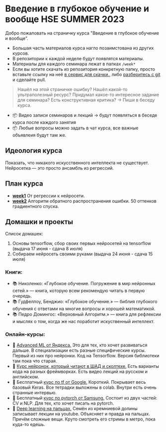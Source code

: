 # Введение в глубокое обучение и вообще HSE SUMMER 2023

Добро пожаловать на страничку курса "Введение в глубокое обучение и вообще". 

- Большая часть материалов курса нагло позаимстована из других курсов.
- В репозитории к каждой неделе будут появлятся материалы.
- Материалы для каждого семинара лежат в папках `/week*`
- Если вы хотите скачать из репозитория конкретную папку, просто вставьте ссылку на неё [в сервис для скачки.](https://minhaskamal.github.io/DownGit/#/home), либо [разберитесь с git](https://githowto.com/ru) и сделайте pull. 

> Нашёл на этой страничке ошибку? Нашёл какой-то ультраполезный ресурс? Придумал какое-то интересное задание для семинара? Есть конструктивная критика? -> Пиши в беседу курса. 

- 📦 Видео записи семинаров и лекций -> будут появляться в беседе курса после каждого занятия
- 📦 Любые вопросы можно задать в чат курса, все важные объявлеия будут там же.

## Идеология курса 

Показать, что никакого искусственного интеллекта не существует.
Нейросетка — это просто ансамбль из регрессий.


## План курса

- [__week1__](./week1) От регрессии к нейросети.
- [__week2__](./week2) Алгоритм обратного распространения ошибки. 50 оттенков градиентного спуска.



## Домашки и проекты

Список домашек: 

1. Основы tensorflow, сбор своих первых нейросетей на tensorflow (выдача 17 июня - сдача 8 июля)
2. Собираем нейросеть своими руками (выдача 24 июня - сдача 15 июля)

### Книги:

- 📚 Николенко: «Глубокое обучение. Погружение в мир нейронных сетей.» — книга, которую всем рекомендую читать в первую очередь.
- 📚 Гудфеллоу, Бенджио: «Глубокое обучение.» — библия глубокого обучения с ответами на многие вопросы и хорошей математикой.
- 📚 Педро Домингос: «Верховный Алгоритм.» — книга для рефлексии и мыслях о том, когда же нас поработит искуственный интеллект.

### Онлайн-курсы:

- 🤖 [Advanced ML от Яндекса.](https://www.coursera.org/specializations/aml) Это для тех, кто хочет развиваться дальше. В специализации есть разные специфические курсы. Первый из них про нейронки. Код на Tensorflow. Версия библиотеки там пока что старая.
- 🤖 [Курс нейронок, который читают в ШАД и сколтехе.](https://github.com/yandexdataschool/Practical_DL/tree/master)  Есть варианты кода на разных фреймворках. Есть видео лекций на русском и английском.
- 🤖 Бесплатный [курс по tf от Google.](https://www.udacity.com/course/intro-to-tensorflow-for-deep-learning--ud187) Короткий. Покрывает весь базовый Keras. Все тетрадки выложены в colab. Внутри есть очень странные интервью.  
- 🤖 Бесплатный [курс по pytorch от Samsung.](https://stepik.org/course/50352/syllabus)  Состоит из двух частей: CV и NLP. Для тех, кто хочет писать на pytorch.
- 🤖 [Deep learning на пальцах.](https://dlcourse.ai) Семён из кремниевой долины записывает лекции на youtube. Объясняет и правда на пальцах. Причём сложные вещи. Круто смотреть его стримы в метро, пока куда-то едешь. 
